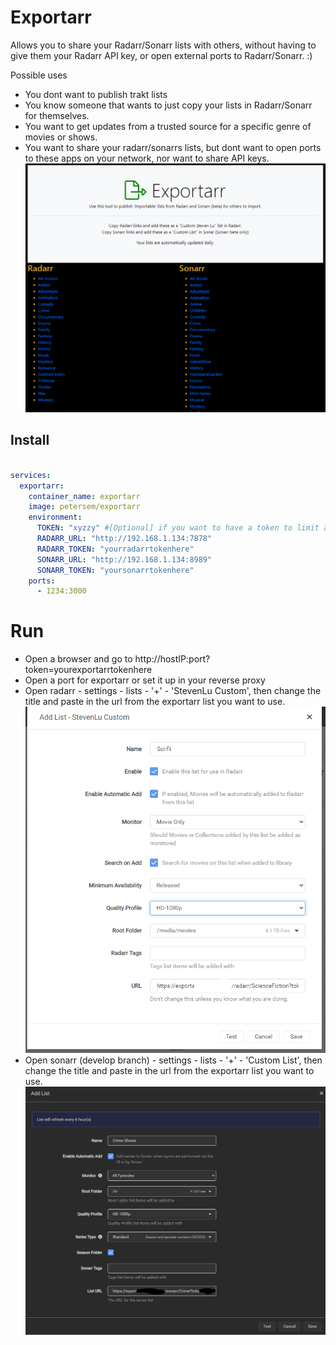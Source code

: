 # Exportarr
Allows you to share your Radarr/Sonarr lists with others, without having to give them your Radarr API key, or open external ports to Radarr/Sonarr. :)

Possible uses 
 - You dont want to publish trakt lists
 - You know someone that wants to just copy your lists in Radarr/Sonarr for themselves. 
 - You want to get updates from a trusted source for a specific genre of movies or shows. 
 - You want to share your radarr/sonarrs lists, but dont want to open ports to these apps on your network, nor want to share API keys. 
![image](https://github.com/petersem/exportarr/blob/master/public/images/exportarr.png?raw=true "Exportarr main screen")

## Install
``` yaml

services:
  exportarr:
    container_name: exportarr
    image: petersem/exportarr
    environment:
      TOKEN: "xyzzy" #[Optional] if you want to have a token to limit access to exportarr
      RADARR_URL: "http://192.168.1.134:7878"
      RADARR_TOKEN: "yourradarrtokenhere"
      SONARR_URL: "http://192.168.1.134:8989"
      SONARR_TOKEN: "yoursonarrtokenhere"
    ports:
      - 1234:3000
```
# Run
 - Open a browser and go to http://hostIP:port?token=yourexportarrtokenhere
 - Open a port for exportarr or set it up in your reverse proxy
 - Open radarr - settings - lists - '+' - 'StevenLu Custom', then change the title and paste in the url from the exportarr list you want to use. 
![image](https://github.com/petersem/exportarr/blob/master/public/images/exportarrCSL.png?raw=true "Radarr Steven Lu custom list")
 - Open sonarr (develop branch) - settings - lists - '+' - 'Custom List', then change the title and paste in the url from the exportarr list you want to use. 
 ![image](https://github.com/petersem/exportarr/blob/master/public/images/exportarrCL.png?raw=true "Sonarr Custom list")